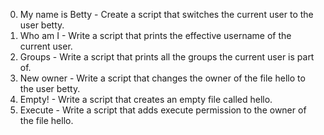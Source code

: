 0. My name is Betty - Create a script that switches the current user to the user betty.
1. Who am I - Write a script that prints the effective username of the current user.
2. Groups - Write a script that prints all the groups the current user is part of.
3. New owner - Write a script that changes the owner of the file hello to the user betty.
4. Empty! - Write a script that creates an empty file called hello.
5. Execute - Write a script that adds execute permission to the owner of the file hello.
